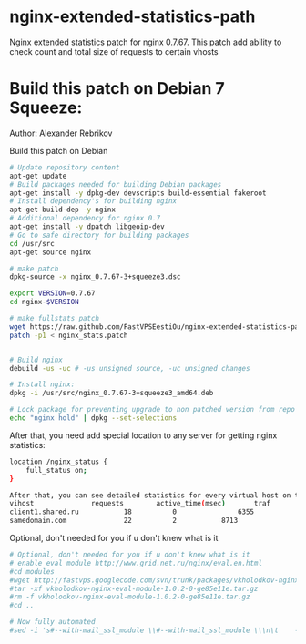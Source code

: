 nginx-extended-statistics-path
==============================

Nginx extended statistics patch for nginx 0.7.67. This patch add ability to check count and total size of requests to certain vhosts 

Build this patch on Debian 7 Squeeze:
=======
Author: Alexander Rebrikov

Build this patch on Debian 

```bash
# Update repository content
apt-get update
# Build packages needed for building Debian packages
apt-get install -y dpkg-dev devscripts build-essential fakeroot
# Install dependency's for building nginx
apt-get build-dep -y nginx
# Additional dependency for nginx 0.7
apt-get install -y dpatch libgeoip-dev
# Go to safe directory for building packages
cd /usr/src
apt-get source nginx

# make patch
dpkg-source -x nginx_0.7.67-3+squeeze3.dsc

export VERSION=0.7.67
cd nginx-$VERSION

# make fullstats patch
wget https://raw.github.com/FastVPSEestiOu/nginx-extended-statistics-path/master/nginx_stats.patch
patch -p1 < nginx_stats.patch


# Build nginx
debuild -us -uc # -us unsigned source, -uc unsigned changes

# Install nginx:
dpkg -i /usr/src/nginx_0.7.67-3+squeeze3_amd64.deb 

# Lock package for preventing upgrade to non patched version from repo
echo "nginx hold" | dpkg --set-selections
```


After that, you need add special location to any server for getting nginx statistics:

```bash
location /nginx_status {
    full_status on; 
} 
```


```bash
After that, you can see detailed statistics for every virtual host on this server
vihost				requests		active_time(msec)		traf
client1.shared.ru			18			0				6355
samedomain.com				22			2			8713
```

Optional, don't needed for you if u don't knew what is it

```bash
# Optional, don't needed for you if u don't knew what is it 
# enable eval module http://www.grid.net.ru/nginx/eval.en.html 
#cd modules
#wget http://fastvps.googlecode.com/svn/trunk/packages/vkholodkov-nginx-eval-module-1.0.2-0-ge85e11e.tar.gz
#tar -xf vkholodkov-nginx-eval-module-1.0.2-0-ge85e11e.tar.gz
#rm -f vkholodkov-nginx-eval-module-1.0.2-0-ge85e11e.tar.gz
#cd ..

# Now fully automated
#sed -i 's#--with-mail_ssl_module \\#--with-mail_ssl_module \\\n\t    --add-module=$(CURDIR)/modules/vkholodkov-nginx-eval-module-e85e11e \\#' debian/rules 


```
